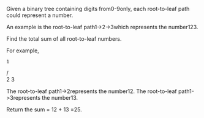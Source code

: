 
Given a binary tree containing digits from0-9only, each root-to-leaf path could represent a number.

An example is the root-to-leaf path1->2->3which represents the number123.

Find the total sum of all root-to-leaf numbers.

For example,

    1
   / \
  2   3

The root-to-leaf path1->2represents the number12.
The root-to-leaf path1->3represents the number13.

Return the sum = 12 + 13 =25.

